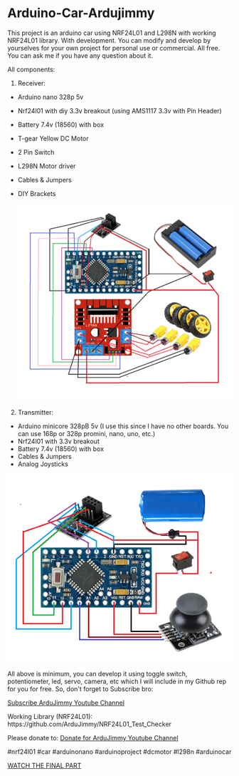 # Arduino-Car-Ardujimmy
This project is an arduino car using NRF24L01 and L298N with working NRF24L01 library. With development. You can modify and develop by yourselves for your own project for personal use or commercial. All free. You can ask me if you have any question about it.

All components:

1. Receiver:
- Arduino nano 328p 5v
- Nrf24l01 with diy 3.3v breakout (using AMS1117 3.3v with Pin Header)
- Battery 7.4v (18560) with box
- T-gear Yellow DC Motor
- 2 Pin Switch
- L298N Motor driver
- Cables & Jumpers
- DIY Brackets

  <img src="https://github.com/ArduJimmy/Arduino-Car-Ardujimmy/blob/main/Receiver.png" alt="Receiver NRF24L01 Arduino Car" title="Receiver NRF24L01 Arduino Car"/>

2. Transmitter:
- Arduino minicore 328pB 5v (I use this since I have no other boards. You can use 168p or 328p promini, nano, uno, etc.)
- Nrf24l01 with 3.3v breakout
- Battery 7.4v (18560) with box
- Cables & Jumpers
- Analog Joysticks

<img src="https://github.com/ArduJimmy/Arduino-Car-Ardujimmy/blob/main/transmitter.png" alt="Transmitter NRF24L01 Arduino Car" title="Transmitter NRF24L01 Arduino Car"/>

<p>All above is minimum, you can develop it using toggle switch, potentiometer, led, servo, camera, etc which I will include in my Github rep for you for free. So, don't forget to Subscribe bro:</p> <p><a href="https://www.youtube.com/@ardujimmy" title="ArduJimmy">Subscribe ArduJimmy Youtube Channel</a></p>


<p>Working Library (NRF24L01):<br />
https://github.com/ArduJimmy/NRF24L01_Test_Checker</p>

<p>Please donate to: <a href="https://www.paypal.me/idhermannz" title="Donate ArduJimmy">Donate for ArduJimmy Youtube Channel</a></p>
#nrf24l01 #car #arduinonano #arduinoproject #dcmotor #l298n #arduinocar

<p><a href="https://www.youtube.com/watch?v=2J8Cqx4xcwI">WATCH THE FINAL PART</a></p>
